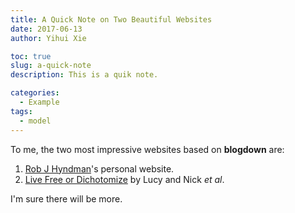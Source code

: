 ```yaml
---
title: A Quick Note on Two Beautiful Websites
date: 2017-06-13
author: Yihui Xie

toc: true
slug: a-quick-note
description: This is a quik note.

categories:
  - Example
tags:
  - model
---
```


To me, the two most impressive websites based on **blogdown** are:

1. [Rob J Hyndman](https://robjhyndman.com)'s personal website.
1. [Live Free or Dichotomize](http://livefreeordichotomize.com) by Lucy and Nick _et al_.

I'm sure there will be more.
